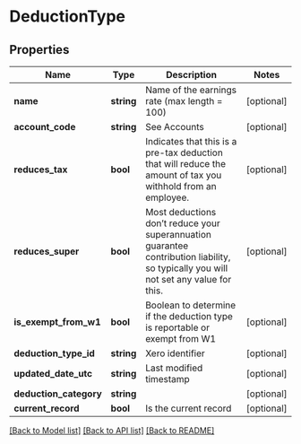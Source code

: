 # DeductionType

## Properties
Name | Type | Description | Notes
------------ | ------------- | ------------- | -------------
**name** | **string** | Name of the earnings rate (max length &#x3D; 100) | [optional] 
**account_code** | **string** | See Accounts | [optional] 
**reduces_tax** | **bool** | Indicates that this is a pre-tax deduction that will reduce the amount of tax you withhold from an employee. | [optional] 
**reduces_super** | **bool** | Most deductions don’t reduce your superannuation guarantee contribution liability, so typically you will not set any value for this. | [optional] 
**is_exempt_from_w1** | **bool** | Boolean to determine if the deduction type is reportable or exempt from W1 | [optional] 
**deduction_type_id** | **string** | Xero identifier | [optional] 
**updated_date_utc** | **string** | Last modified timestamp | [optional] 
**deduction_category** | **string** |  | [optional] 
**current_record** | **bool** | Is the current record | [optional] 

[[Back to Model list]](../README.md#documentation-for-models) [[Back to API list]](../README.md#documentation-for-api-endpoints) [[Back to README]](../README.md)


